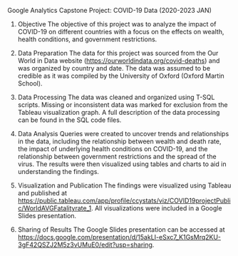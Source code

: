 Google Analytics Capstone Project: COVID-19 Data (2020-2023 JAN)

1. Objective
The objective of this project was to analyze the impact of COVID-19 on different countries with a focus on the effects on wealth, health conditions, and government restrictions.

2. Data Preparation
The data for this project was sourced from the Our World in Data website (https://ourworldindata.org/covid-deaths) and was organized by country and date. The data was assumed to be credible as it was compiled by the University of Oxford (Oxford Martin School).

3. Data Processing
The data was cleaned and organized using T-SQL scripts. Missing or inconsistent data was marked for exclusion from the Tableau visualization graph. A full description of the data processing can be found in the SQL code files.

4. Data Analysis
Queries were created to uncover trends and relationships in the data, including the relationship between wealth and death rate, the impact of underlying health conditions on COVID-19, and the relationship between government restrictions and the spread of the virus. The results were then visualized using tables and charts to aid in understanding the findings.

5. Visualization and Publication
The findings were visualized using Tableau and published at https://public.tableau.com/app/profile/ccystats/viz/COVID19projectPublic/WorldAVGFatalityrate_1. All visualizations were included in a Google Slides presentation.

6. Sharing of Results
The Google Slides presentation can be accessed at https://docs.google.com/presentation/d/15akLI-eSxc7_K1GsMrq2KU-3gF42QSZJ2M5z3vUMuE0/edit?usp=sharing.
